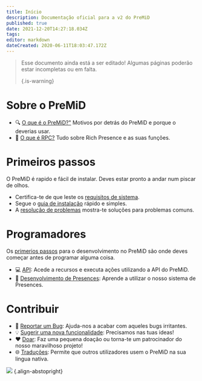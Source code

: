 ```yaml
---
title: Início
description: Documentação oficial para a v2 do PreMiD
published: true
date: 2021-12-20T14:27:18.034Z
tags:
editor: markdown
dateCreated: 2020-06-11T18:03:47.172Z
---
```


> Esse documento ainda está a ser editado! Algumas páginas poderão estar incompletas ou em falta. 
> 
> {.is-warning}

# Sobre o PreMiD
- :mag: [O que é o PreMiD?"](/about) Motivos por detrás do PreMiD e porque o deverias usar.
- :link: [O que é RPC?](https://discordapp.com/rich-presence) Tudo sobre Rich Presence e as suas funções.

# Primeiros passos

O PreMiD é rapido e fácil de instalar. Deves estar pronto a andar num piscar de olhos.

- Certifica-te de que leste os [requisitos de sistema](/install/requirements).
- Segue o [guia de instalação](/install) rápido e simples.
- A [resolução de problemas](/troubleshooting) mostra-te soluções para problemas comuns.

# Programadores

Os [primerios passos](/dev) para o desenvolvimento no PreMiD são onde deves começar antes de programar alguma coisa.

- :computer: [API](/dev/api): Acede a recursos e executa ações utilizando a API do PreMiD.
- :wrench: [Desenvolvimento de Presences](/dev/presence): Aprende a utilizar o nosso sistema de Presences.

# Contribuir
- :bug: [Reportar um Bug](https://github.com/PreMiD): Ajuda-nos a acabar com aqueles bugs irritantes.
- :bulb: [Sugerir uma nova funcionalidade](https://discord.premid.app/): Precisamos nas tuas ideas!
- :heart: [Doar](https://www.patreon.com/Timeraa): Faz uma pequena doação ou torna-te um patrocinador do nosso maravilhoso projeto!
- :globe_with_meridians: [Traduções](https://translate.premid.app): Permite que outros utilizadores usem o PreMiD na sua lingua nativa.

![](https://beta.premid.app/img/logo.2b414dc2.gif) {.align-abstopright}
